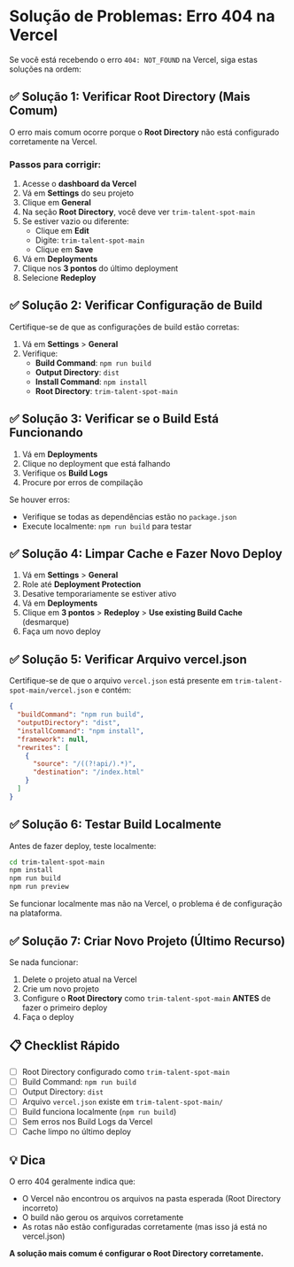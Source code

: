 # Solução de Problemas: Erro 404 na Vercel

Se você está recebendo o erro `404: NOT_FOUND` na Vercel, siga estas soluções na ordem:

## ✅ Solução 1: Verificar Root Directory (Mais Comum)

O erro mais comum ocorre porque o **Root Directory** não está configurado corretamente na Vercel.

### Passos para corrigir:

1. Acesse o **dashboard da Vercel**
2. Vá em **Settings** do seu projeto
3. Clique em **General**
4. Na seção **Root Directory**, você deve ver `trim-talent-spot-main`
5. Se estiver vazio ou diferente:
   - Clique em **Edit**
   - Digite: `trim-talent-spot-main`
   - Clique em **Save**
6. Vá em **Deployments**
7. Clique nos **3 pontos** do último deployment
8. Selecione **Redeploy**

## ✅ Solução 2: Verificar Configuração de Build

Certifique-se de que as configurações de build estão corretas:

1. Vá em **Settings** > **General**
2. Verifique:
   - **Build Command**: `npm run build`
   - **Output Directory**: `dist`
   - **Install Command**: `npm install`
   - **Root Directory**: `trim-talent-spot-main`

## ✅ Solução 3: Verificar se o Build Está Funcionando

1. Vá em **Deployments**
2. Clique no deployment que está falhando
3. Verifique os **Build Logs**
4. Procure por erros de compilação

Se houver erros:
- Verifique se todas as dependências estão no `package.json`
- Execute localmente: `npm run build` para testar

## ✅ Solução 4: Limpar Cache e Fazer Novo Deploy

1. Vá em **Settings** > **General**
2. Role até **Deployment Protection**
3. Desative temporariamente se estiver ativo
4. Vá em **Deployments**
5. Clique em **3 pontos** > **Redeploy** > **Use existing Build Cache** (desmarque)
6. Faça um novo deploy

## ✅ Solução 5: Verificar Arquivo vercel.json

Certifique-se de que o arquivo `vercel.json` está presente em `trim-talent-spot-main/vercel.json` e contém:

```json
{
  "buildCommand": "npm run build",
  "outputDirectory": "dist",
  "installCommand": "npm install",
  "framework": null,
  "rewrites": [
    {
      "source": "/((?!api/).*)",
      "destination": "/index.html"
    }
  ]
}
```

## ✅ Solução 6: Testar Build Localmente

Antes de fazer deploy, teste localmente:

```bash
cd trim-talent-spot-main
npm install
npm run build
npm run preview
```

Se funcionar localmente mas não na Vercel, o problema é de configuração na plataforma.

## ✅ Solução 7: Criar Novo Projeto (Último Recurso)

Se nada funcionar:

1. Delete o projeto atual na Vercel
2. Crie um novo projeto
3. Configure o **Root Directory** como `trim-talent-spot-main` **ANTES** de fazer o primeiro deploy
4. Faça o deploy

## 📋 Checklist Rápido

- [ ] Root Directory configurado como `trim-talent-spot-main`
- [ ] Build Command: `npm run build`
- [ ] Output Directory: `dist`
- [ ] Arquivo `vercel.json` existe em `trim-talent-spot-main/`
- [ ] Build funciona localmente (`npm run build`)
- [ ] Sem erros nos Build Logs da Vercel
- [ ] Cache limpo no último deploy

## 💡 Dica

O erro 404 geralmente indica que:
- O Vercel não encontrou os arquivos na pasta esperada (Root Directory incorreto)
- O build não gerou os arquivos corretamente
- As rotas não estão configuradas corretamente (mas isso já está no vercel.json)

**A solução mais comum é configurar o Root Directory corretamente.**

